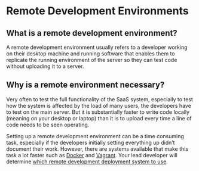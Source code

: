 # Remote Development Environments

## What is a remote development environment?

A remote development environment usually refers to a developer working on their desktop machine and running software that enables them to replicate the running environment of the server so they can test code without uploading it to a server.

## Why is a remote environment necessary?

Very often to test the full functionality of the SaaS system, especially to test how the system is affected by the load of many users, the developers have to test on the main server. But it is substantially faster to write code locally \(meaning on your desktop or laptop\) than it is to upload every time a line of code needs to be seen operating.

Setting up a remote development environment can be a time consuming task, especially if the developers initially setting everything up didn’t document their work. However, there are systems available that make this task a lot faster such as [Docker](https://www.docker.com/) and [Vagrant](https://www.vagrantup.com/). Your lead developer will determine [which remote development deployment system to use](https://www.vagrantup.com/intro/vs/docker.html). 



